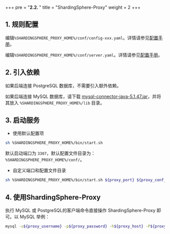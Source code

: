 +++
pre = "<b>2.2. </b>"
title = "ShardingSphere-Proxy"
weight = 2
+++

## 1. 规则配置

编辑`%SHARDINGSPHERE_PROXY_HOME%/conf/config-xxx.yaml`。详情请参见[配置手册](/cn/user-manual/shardingsphere-proxy/configuration/)。

编辑`%SHARDINGSPHERE_PROXY_HOME%/conf/server.yaml`。详情请参见[配置手册](/cn/user-manual/shardingsphere-proxy/configuration/)。

## 2. 引入依赖

如果后端连接 PostgreSQL 数据库，不需要引入额外依赖。

如果后端连接 MySQL 数据库，请下载 [mysql-connector-java-5.1.47.jar](https://repo1.maven.org/maven2/mysql/mysql-connector-java/5.1.47/mysql-connector-java-5.1.47.jar)，并将其放入 `%SHARDINGSPHERE_PROXY_HOME%/lib` 目录。

## 3. 启动服务

* 使用默认配置项

```bash
sh %SHARDINGSPHERE_PROXY_HOME%/bin/start.sh
```

默认启动端口为 `3307`，默认配置文件目录为：`%SHARDINGSPHERE_PROXY_HOME%/conf/`。

* 自定义端口和配置文件目录

```bash
sh %SHARDINGSPHERE_PROXY_HOME%/bin/start.sh ${proxy_port} ${proxy_conf_directory}
```

## 4. 使用ShardingSphere-Proxy

执行 MySQL 或 PostgreSQL的客户端命令直接操作 ShardingSphere-Proxy 即可。以 MySQL 举例：

```bash
mysql -u${proxy_username} -p${proxy_password} -h${proxy_host} -P${proxy_port}
```
